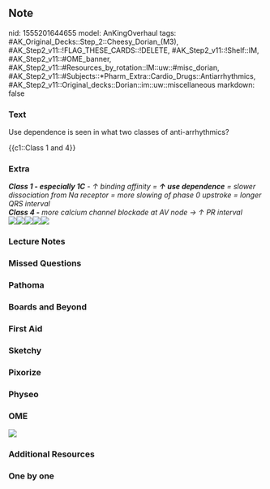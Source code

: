 ## Note
nid: 1555201644655
model: AnKingOverhaul
tags: #AK_Original_Decks::Step_2::Cheesy_Dorian_(M3), #AK_Step2_v11::!FLAG_THESE_CARDS::!DELETE, #AK_Step2_v11::!Shelf::IM, #AK_Step2_v11::#OME_banner, #AK_Step2_v11::#Resources_by_rotation::IM::uw::#misc_dorian, #AK_Step2_v11::#Subjects::*Pharm_Extra::Cardio_Drugs::Antiarrhythmics, #AK_Step2_v11::Original_decks::Dorian::im::uw::miscellaneous
markdown: false

### Text
Use dependence is seen in what two classes of anti-arrhythmics?
<div>
  {{c1::Class 1 and 4}}
</div>

### Extra
<div>
  <div>
    <i><b>Class 1 - especially 1C</b> - ↑ binding affinity = <b>↑
    use dependence</b> = slower dissociation from Na receptor =
    more slowing of phase 0 upstroke = longer QRS interval</i>
  </div>
  <div>
    <i><b>Class 4 -</b> more calcium channel blockade at AV node →
    ↑ PR interval</i>
  </div><i><b><img src="paste-219773476536699.jpg"><img src=
  "paste-221066261692874.jpg"><img src=
  "paste-221783521231171.jpg"></b></i><img src=
  "paste-344984658117179.jpg"><i><b><img src=
  "paste-82708185219075.jpg"></b></i>
</div>

### Lecture Notes


### Missed Questions


### Pathoma


### Boards and Beyond


### First Aid


### Sketchy


### Pixorize


### Physeo


### OME
<div class="ome-widget">
  <a href="https://onlinemeded.org?ref=anki"><img src=
  "_OME_AnkiFlashcards_General_7.png"></a>
</div>

### Additional Resources


### One by one

